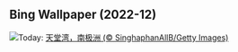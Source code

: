 ## Bing Wallpaper (2022-12)
![](https://www.bing.com/th?id=OHR.AntarcticaDay_ZH-CN5719164468_UHD.jpg&w=1000)Today: [天堂湾，南极洲 (© SinghaphanAllB/Getty Images)](https://www.bing.com/th?id=OHR.AntarcticaDay_ZH-CN5719164468_UHD.jpg)